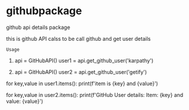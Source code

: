 # githubpackage

github api details package

this is github API calss to be call github and get user
details

    Usage

1.  api = GitHubAPI()
    user1 = api.get_github_user('karpathy')

2.  api = GitHubAPI()
    user2 = api.get_github_user('getify')

for key,value in user1.items():
print(f'item is {key} and {value}')

for key,value in user2.items():
print(f'GitHub User details: Item: {key} and value: {value}')
